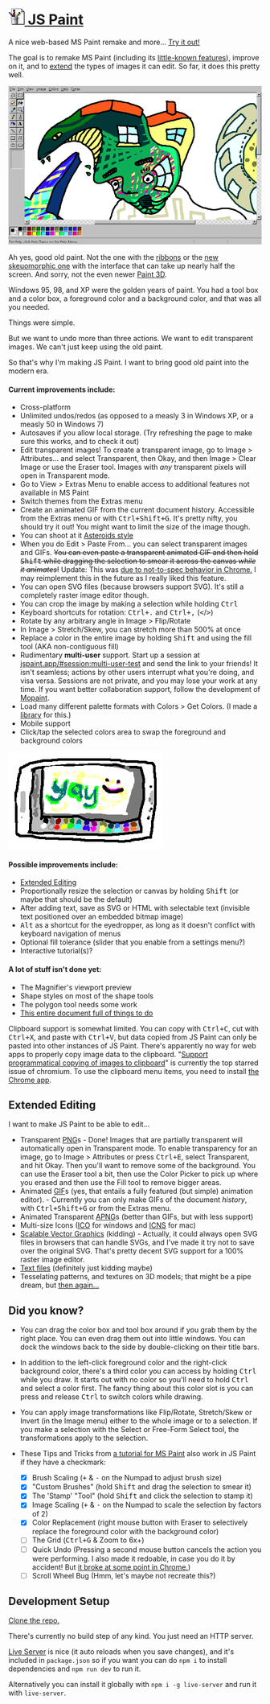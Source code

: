 
# [![](images/icons/32.png) JS Paint][jspaint web app]

A nice web-based MS Paint remake and more... [Try it out!][jspaint web app]

<!-- You can also run it as a desktop app... -->


The goal is to remake MS Paint
(including its [little-known features](#did-you-know)),
improve on it, and to [extend](#extended-editing) the types of images it can edit.
So far, it does this pretty well.

![Screenshot](images/readme/main-screenshot.png)

Ah yes, good old paint. Not the one with the [ribbons][]
or the [new skeuomorphic one][Fresh Paint] with the interface that can take up nearly half the screen.
And sorry, not the even newer [Paint 3D][].

[ribbons]: https://www.google.com/search?tbm=isch&q=MS+Paint+Windows+7+ribbons "Google Search: MS Paint Windows 7 ribbons"
[Fresh Paint]: https://www.google.com/search?tbm=isch&q=MS+Fresh+Paint "Google Search: MS Fresh Paint"
[Paint 3D]: https://www.microsoft.com/en-us/store/p/paint-3d-preview/9nblggh5fv99

Windows 95, 98, and XP were the golden years of paint.
You had a tool box and a color box, a foreground color and a background color,
and that was all you needed.

Things were simple.

But we want to undo more than three actions.
We want to edit transparent images.
We can't just keep using the old paint.

So that's why I'm making JS Paint.
I want to bring good old paint into the modern era.


#### Current improvements include:

* Cross-platform
* Unlimited undos/redos (as opposed to a measly 3 in Windows XP,
  or a measly 50 in Windows 7)
* Autosaves if you allow local storage.
  (Try refreshing the page to make sure this works, and to check it out)
* Edit transparent images! To create a transparent image,
  go to Image > Attributes... and select Transparent,
  then Okay, and then Image > Clear Image or use the Eraser tool.
  Images with *any* transparent pixels will open in Transparent mode.
* Go to View > Extras Menu to enable access to additional features not available in MS Paint
* Switch themes from the Extras menu
* Create an animated GIF from the current document history.
  Accessible from the Extras menu or with <kbd>Ctrl+Shift+G</kbd>.
  It's pretty nifty, you should try it out!
  You might want to limit the size of the image though.
* You can shoot at it [Asteroids style](https://kickassapp.com/)
* When you do Edit > Paste From... you can select transparent images and GIFs.
  ~~You can even paste a transparent animated GIF and then
  hold <kbd>Shift</kbd> while dragging the selection to
  smear it across the canvas *while it animates*!~~
  Update: This was [due to not-to-spec behavior in Chrome.](https://christianheilmann.com/2014/04/16/browser-inconsistencies-animated-gif-and-drawimage/)
  I may reimplement this in the future as I really liked this feature.
* You can open SVG files (because browsers support SVG).
  It's still a completely raster image editor though.
* You can crop the image by making a selection while holding <kbd>Ctrl</kbd>
* Keyboard shortcuts for rotation: <kbd>Ctrl+.</kbd> and <kbd>Ctrl+,</kbd> (<kbd><</kbd>/<kbd>></kbd>)
* Rotate by any arbitrary angle in Image > Flip/Rotate
* In Image > Stretch/Skew, you can stretch more than 500% at once
* Replace a color in the entire image by holding <kbd>Shift</kbd> and using the fill tool (AKA non-contiguous fill)
* Rudimentary **multi-user** support.
  Start up a session at
  [jspaint.app/#session:multi-user-test](https://jspaint.app/#session:multi-user-test)
  and send the link to your friends!
  It isn't seamless; actions by other users interrupt what you're doing, and visa versa.
  Sessions are not private, and you may lose your work at any time.
  If you want better collaboration support, follow the development of [Mopaint](https://github.com/1j01/mopaint).
* Load many different palette formats with Colors > Get Colors.
  (I made a [library](https://github.com/1j01/palette.js/) for this.)
* Mobile support
* Click/tap the selected colors area to swap the foreground and background colors

![JS Paint drawing of JS Paint on a phone](images/readme/mobipaint.png)


#### Possible improvements include:

* [Extended Editing](#extended-editing)
* Proportionally resize the selection or canvas by holding <kbd>Shift</kbd>
  (or maybe that should be the default)
* After adding text, save as SVG or HTML with selectable text
  (invisible text positioned over an embedded bitmap image)
* <kbd>Alt</kbd> as a shortcut for the eyedropper, as long as it doesn't conflict with keyboard navigation of menus
* Optional fill tolerance (slider that you enable from a settings menu?)
* Interactive tutorial(s)?


#### A lot of stuff isn't done yet:

* The Magnifier's viewport preview
* Shape styles on most of the shape tools
* The polygon tool needs some work
* [This entire document full of things to do](TODO.md)

Clipboard support is somewhat limited.
You can copy with <kbd>Ctrl+C</kbd>, cut with <kbd>Ctrl+X</kbd>, and paste with <kbd>Ctrl+V</kbd>,
but data copied from JS Paint can only be pasted into other instances of JS Paint.
There's apparently no way for web apps to properly copy image data to the clipboard.
"[Support programmatical copying of images to clipboard](https://bugs.chromium.org/p/chromium/issues/detail?id=150835)"
is currently the top starred issue of chromium.
To use the clipboard menu items, you need to install [the Chrome app][jspaint chrome app].
<!-- or the native app. -->


## Extended Editing

I want to make JS Paint to be able to edit...

* Transparent [PNG][]s - Done!
  Images that are partially transparent will automatically open in Transparent mode.
  To enable transparency for an image, go to Image > Attributes or press <kbd>Ctrl+E</kbd>,
  select Transparent, and hit Okay.
  Then you'll want to remove some of the background.
  You can use the Eraser tool a bit, then use the Color Picker to
  pick up where you erased and then use the Fill tool to remove bigger areas.
* Animated [GIF][]s
  (yes, that entails a fully featured (but simple) animation editor). -
  Currently you can only make GIFs of the document *history*,
  with <kbd>Ctrl+Shift+G</kbd> or from the Extras menu.
* Animated Transparent [APNG][]s
  (better than GIFs, but with less support)
* Multi-size Icons ([ICO][] for windows and [ICNS][] for mac)
* [Scalable Vector Graphics][SVG] (kidding) -
  Actually, it could always open SVG files in browsers that can handle SVGs,
  and I've made it try not to save over the original SVG.
  That's pretty decent SVG support for a 100% raster image editor.
* [Text files][TXT] (definitely just kidding maybe)
* Tesselating patterns, and textures on 3D models;
  that might be a pipe dream, but [then again...](https://github.com/1j01/pipes)


[PNG]: https://en.wikipedia.org/wiki/Portable_Network_Graphics "Portable Network Graphics"
[GIF]: https://en.wikipedia.org/wiki/Graphics_Interchange_Format "Graphics Interchange Format"
[APNG]: https://en.wikipedia.org/wiki/APNG "Animated Portable Network Graphics"
[ICO]: https://en.wikipedia.org/wiki/ICO_(file_format) "Microsoft Icon Image format"
[ICNS]: https://en.wikipedia.org/wiki/Apple_Icon_Image_format "Apple Icon Image format"
[SVG]: https://en.wikipedia.org/wiki/Scalable_Vector_Graphics "Scalable Vector Graphics"
[TXT]: https://en.wikipedia.org/wiki/Text_file "Text file"


## Did you know?

* You can drag the color box and tool box around if you grab them by the right place.
  You can even drag them out into little windows.
  You can dock the windows back to the side by double-clicking on their title bars.

* In addition to the left-click foreground color and the right-click background color,
  there's a third color you can access by holding <kbd>Ctrl</kbd> while you draw.
  It starts out with no color so you'll need to hold <kbd>Ctrl</kbd> and select a color first.
  The fancy thing about this color slot is you can
  press and release <kbd>Ctrl</kbd> to switch colors while drawing.

* You can apply image transformations like Flip/Rotate, Stretch/Skew or Invert (in the Image menu) either to the whole image or to a selection.
  If you make a selection with the Select or Free-Form Select tool, the transformations apply to the selection.

* These Tips and Tricks from [a tutorial for MS Paint](https://www.albinoblacksheep.com/tutorial/mspaint)
  also work in JS Paint if they have a checkmark:

	* [x] Brush Scaling (<kbd>+</kbd> & <kbd>-</kbd> on the Numpad to adjust brush size)
	* [x] "Custom Brushes" (hold <kbd>Shift</kbd> and drag the selection to smear it)
	* [x] The 'Stamp' "Tool" (hold <kbd>Shift</kbd> and click the selection to stamp it)
	* [x] Image Scaling (<kbd>+</kbd> & <kbd>-</kbd> on the Numpad to scale the selection by factors of 2)
	* [x] Color Replacement (right mouse button with Eraser to selectively replace the foreground color with the background color)
	* [ ] The Grid (<kbd>Ctrl+G</kbd> & Zoom to 6x+)
	* [ ] Quick Undo (Pressing a second mouse button cancels the action you were performing.
	      I also made it redoable, in case you do it by accident! But [it broke at some point in Chrome.](https://github.com/1j01/jspaint/issues/9))
	* [ ] Scroll Wheel Bug (Hmm, let's maybe not recreate this?)

## Development Setup

[Clone the repo.](https://help.github.com/articles/cloning-a-repository/)

There's currently no build step of any kind.
You just need an HTTP server.

[Live Server][] is nice (it auto reloads when you save changes),
and it's included in `package.json` so if you want you can do
`npm i` to install dependencies and `npm run dev` to run it.

Alternatively you can install it globally with `npm i -g live-server`
and run it with `live-server`.

[Live Server]: https://github.com/tapio/live-server

[jspaint chrome app]: https://chrome.google.com/webstore/detail/dgfedgcofbjmeohonbpcoagiabgnddjh
[jspaint web app]: https://jspaint.app
